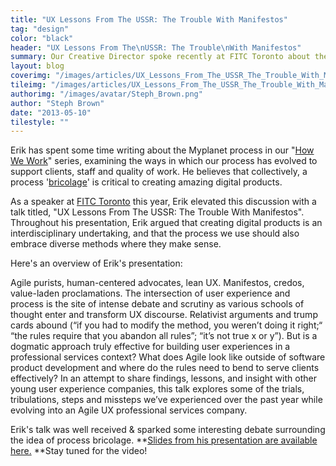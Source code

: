 ```yaml
---
title: "UX Lessons From The USSR: The Trouble With Manifestos"
tag: "design"
color: "black"
header: "UX Lessons From The\nUSSR: The Trouble\nWith Manifestos"
summary: Our Creative Director spoke recently at FITC Toronto about the intersection of user experience and process.
layout: blog
coverimg: "/images/articles/UX_Lessons_From_The_USSR_The_Trouble_With_Manifestos/cover.jpg"
tileimg: "/images/articles/UX_Lessons_From_The_USSR_The_Trouble_With_Manifestos/tile.jpg"
authorimg: "/images/avatar/Steph_Brown.png"
author: "Steph Brown"
date: "2013-05-10"
tilestyle: ""
---
```


Erik has spent some time writing about the Myplanet process in our "[How We Work](http://www.youredm.com/2013/05/13/daft-punks-random-access-memories-leaked/)" series, examining the ways in which our process has evolved to support clients, staff and quality of work. He believes that collectively, a process '[bricolage](http://en.wikipedia.org/wiki/Bricolage)' is critical to creating amazing digital products. 

As a speaker at [FITC Toronto](http://fitc.ca/event/to13/) this year, Erik elevated this discussion with a talk titled, "UX Lessons From The USSR: The Trouble With Manifestos". Throughout his presentation, Erik argued that creating digital products is an interdisciplinary undertaking, and that the process we use should also embrace diverse methods where they make sense.

Here's an overview of Erik's presentation:

Agile purists, human-centered advocates, lean UX. Manifestos, credos, value-laden proclamations. The intersection of user experience and process is the site of intense debate and scrutiny as various schools of thought enter and transform UX discourse. Relativist arguments and trump cards abound (“if you had to modify the method, you weren’t doing it right;“ “the rules require that you abandon all rules”; “it’s not true x or y”). But is a dogmatic approach truly effective for building user experiences in a professional services context? What does Agile look like outside of software product development and where do the rules need to bend to serve clients effectively? In an attempt to share findings, lessons, and insight with other young user experience companies, this talk explores some of the trials, tribulations, steps and missteps we’ve experienced over the past year while evolving into an Agile UX professional services company.

Erik's talk was well received  &amp; sparked some interesting debate surrounding the idea of process bricolage. **[Slides from his presentation are available here.](http://www.slideshare.net/MyplanetDigital/ux-lessons-from-the-ussr-the-trouble-with-manifestos) **Stay tuned for the video! 

 
